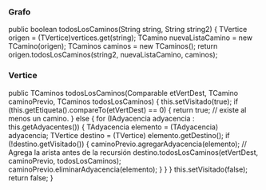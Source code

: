 ### Grafo
public boolean todosLosCaminos(String string, String string2) {
        TVertice origen = (TVertice)vertices.get(string);
        TCamino nuevaListaCamino = new TCamino(origen);
        TCaminos caminos = new TCaminos();
     return  origen.todosLosCaminos(string2, nuevaListaCamino, caminos);

### Vertice
 public TCaminos todosLosCaminos(Comparable etVertDest, TCamino caminoPrevio, TCaminos todosLosCaminos) {
    this.setVisitado(true);
    if (this.getEtiqueta().compareTo(etVertDest) == 0) {
        return true; // existe al menos un camino.
    } else {
        for (IAdyacencia adyacencia : this.getAdyacentes()) {
            TAdyacencia elemento = (TAdyacencia) adyacencia;
            TVertice destino = (TVertice) elemento.getDestino();
            if (!destino.getVisitado()) {
                caminoPrevio.agregarAdyacencia(elemento); // Agrega la arista antes de la recursión
                destino.todosLosCaminos(etVertDest, caminoPrevio, todosLosCaminos);
                caminoPrevio.eliminarAdyacencia(elemento);
            }
        }
    }
    this.setVisitado(false);
    return false;
}
